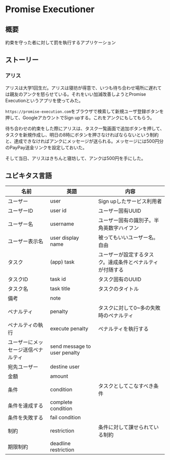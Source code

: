 # Promise Executioner

## 概要

約束を守った者に対して罰を執行するアプリケーション

## ストーリー

### アリス

アリスは大学1回生だ。アリスは寝坊が得意で、いつも待ち合わせ場所に遅れては親友のアンクを怒らせている。それをいい加減改善しようとPromise Executionというアプリを使ってみた。

`https://promise-execution.com`をブラウザで検索して新規ユーザ登録ボタンを押して、GoogleアカウントでSign upする。これをアンクにもしてもらう。

待ち合わせの約束をした際にアリスは、タスク一覧画面で追加ボタンを押して、タスクを新規作成し、明日の8時にボタンを押さなければならないという制約と、達成できなければアンクにメッセージが送られる。メッセージには500円分のPayPay送金リンクを設定しておいた。

そして当日、アリスはきちんと寝坊して、アンクは500円を手にした。

## ユビキタス言語

| 名前 | 英語 | 内容 |
| -- | -- | -- |
| ユーザー | user | Sign upしたサービス利用者 |
| ユーザーID | user id | ユーザー固有UUID |
| ユーザー名 | username | ユーザー固有の識別子。半角英数字ハイフン |
| ユーザー表示名 | user display name | 被ってもいいユーザー名。自由 |
| タスク | (app) task | ユーザーが設定するタスク。達成条件とペナルティが付随する |
| タスクID | task id | タスク固有のUUID |
| タスク名 | task title | タスクのタイトル |
| 備考 | note ||
| ペナルティ | penalty | タスクに対して0~多の失敗時のペナルティ |
| ペナルティの執行 | execute penalty | ペナルティを執行する |
| ユーザーにメッセージ送信ペナルティ | send message to user penalty ||
| 宛先ユーザー | destine user ||
| 金額 | amount ||
| 条件 | condition | タスクとしてこなすべき条件 |
| 条件を達成する | complete condition |
| 条件を失敗する | fail condition |
| 制約 | restriction | 条件に対して課せられている制約 |
| 期限制約 | deadline restriction ||